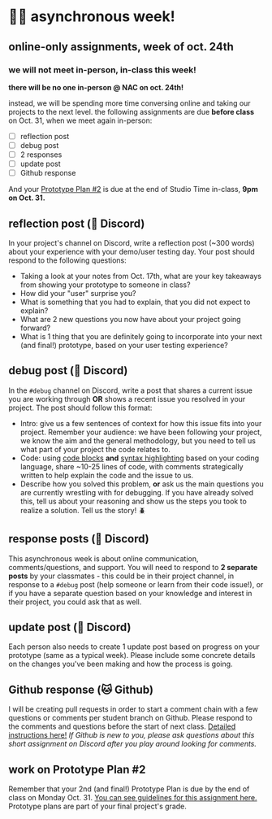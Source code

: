 # 📆🤖 asynchronous week!
## online-only assignments, week of oct. 24th

### **we will not meet in-person, in-class this week!**  
**there will be no one in-person @ NAC on oct. 24th!**

instead, we will be spending more time conversing online and taking our projects to the next level. the following assignments are due **before class** on Oct. 31, when we meet again in-person:

- [ ] reflection post
- [ ] debug post
- [ ] 2 responses
- [ ] update post
- [ ] Github response

And your [Prototype Plan #2](https://github.com/mab253/designII-fall2022/blob/main/assignments/proto-plan2.md) is due at the end of Studio Time in-class, **9pm on Oct. 31.**

## reflection post (👾 Discord)

In your project's channel on Discord, write a reflection post (~300 words) about your experience with your demo/user testing day. Your post should respond to the following questions:
- Taking a look at your notes from Oct. 17th, what are your key takeaways from showing your prototype to someone in class?
- How did your "user" surprise you?
- What is something that you had to explain, that you did not expect to explain?
- What are 2 new questions you now have about your project going forward?
- What is 1 thing that you are definitely going to incorporate into your next (and final!) prototype, based on your user testing experience?

## debug post (👾 Discord)

In the `#debug` channel on Discord, write a post that shares a current issue you are working through **OR** shows a recent issue you resolved in your project. The post should follow this format:
- Intro: give us a few sentences of context for how this issue fits into your project. Remember your audience: we have been following your project, we know the aim and the general methodology, but you need to tell us what part of your project the code relates to.
- Code: using [code blocks](https://gist.github.com/matthewzring/9f7bbfd102003963f9be7dbcf7d40e51#code-blocks) **and** [syntax highlighting](https://gist.github.com/matthewzring/9f7bbfd102003963f9be7dbcf7d40e51#syntax-highlighting) based on your coding language, share ~10-25 lines of code, with comments strategically written to help explain the code and the issue to us.
- Describe how you solved this problem, **or** ask us the main questions you are currently wrestling with for debugging. If you have already solved this, tell us about your reasoning and show us the steps you took to realize a solution. Tell us the story! 🪲

## response posts (👾 Discord)

This asynchronous week is about online communication, comments/questions, and support. You will need to respond to **2 separate posts** by your classmates - this could be in their project channel, in response to a `#debug` post (help someone or learn from their code issue!), or if you have a separate question based on your knowledge and interest in their project, you could ask that as well.

## update post (👾 Discord)

Each person also needs to create 1 update post based on progress on your prototype (same as a typical week). Please include some concrete details on the changes you've been making and how the process is going.

## Github response (🐱 Github)

I will be creating pull requests in order to start a comment chain with a few questions or comments per student branch on Github. Please respond to the comments and questions before the start of next class.  [Detailed instructions here!](https://github.com/mab253/designII-fall2022/blob/main/assignments/github-comments.md) *If Github is new to you, please ask questions about this short assignment on Discord after you play around looking for comments.*

## work on Prototype Plan #2

Remember that your 2nd (and final!) Prototype Plan is due by the end of class on Monday Oct. 31. [You can see guidelines for this assignment here.](https://github.com/mab253/designII-fall2022/blob/main/assignments/proto-plan2.md) Prototype plans are part of your final project's grade.
